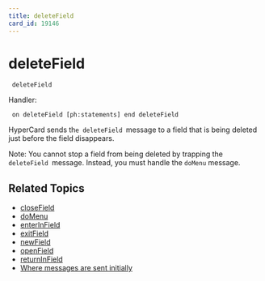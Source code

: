 ```yaml
---
title: deleteField
card_id: 19146
---
```


# deleteField

<code><pre>
deleteField
</pre></code>

Handler:

<code><pre>
on deleteField
  [ph:statements]
end deleteField
</pre></code>

HyperCard sends th<code>e deleteField </code>message to a field that is being deleted just before the field disappears. 

Note: You cannot stop a field from being deleted by trapping the <code>deleteField </code>message.  Instead, you must handle the <code>doMenu</code> message. 


## Related Topics

* [closeField](/HyperTalkReference/systemmessages/closeField)
* [doMenu](/HyperTalkReference/commands/doMenu)
* [enterInField](/HyperTalkReference/commands/enterInField)
* [exitField](/HyperTalkReference/systemmessages/exitField)
* [newField](/HyperTalkReference/systemmessages/newField)
* [openField](/HyperTalkReference/systemmessages/openField)
* [returnInField](/HyperTalkReference/commands/returnInField)
* [Where messages are sent initially](/HyperTalkReference/systemmessages/Where-messages-are-sent-initially)
